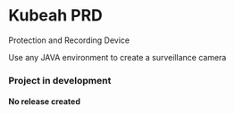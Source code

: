 # Kubeah PRD
Protection and Recording Device

Use any JAVA environment to create a surveillance camera

<h3><b>Project in development</b></h3>
<h4>No release created</h4>
